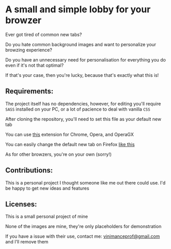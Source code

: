 # A small and simple lobby for your browzer

Ever got tired of common new tabs?

Do you hate common background images and want to personalize your browzing experience?

Do you have an unnecessary need for personalisation for everything you do even if it's not that optimal?

If that's your case, then you're lucky, because that's exactly what this is!

## Requirements:

The project itself has no dependencies, however, for editing you'll require `SASS` installed on your PC, or a lot of pacience to deal with vanilla `CSS`

After cloning the repository, you'll need to set this file as your default new tab

You can use [this](https://chrome.google.com/webstore/detail/new-tab-start-page/mjfahldkpjhcnfbbmdhpjolcjpcfhcpj) extension for Chrome, Opera, and OperaGX

You can easily change the default new tab on Firefox [like this](https://support.mozilla.org/en-US/kb/how-to-set-the-home-page)

As for other browzers, you're on your own (sorry!)

## Contributions:

This is a personal project I thought someone like me out there could use.
I'd be happy to get new ideas and features

## Licenses:

This is a small personal project of mine

None of the images are mine, they're only placeholders for demonstration

If you have a issue with their use, contact me: [vinimanceprof@gmail.com](mailto:vinimanceprof@gmail.com) and I'll remove them 
